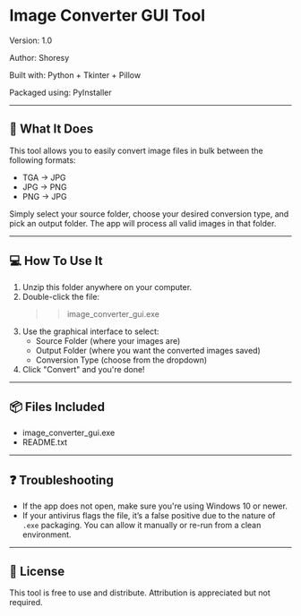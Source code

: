 

Image Converter GUI Tool
==============================

Version: 1.0

Author: Shoresy

Built with: Python + Tkinter + Pillow

Packaged using: PyInstaller

------------------------------
🧩 What It Does
------------------------------
This tool allows you to easily convert image files in bulk between the following formats:

- TGA → JPG
- JPG → PNG
- PNG → JPG

Simply select your source folder, choose your desired conversion type, and pick an output folder. The app will process all valid images in that folder.

------------------------------
💻 How To Use It
------------------------------
1. Unzip this folder anywhere on your computer.
2. Double-click the file:
   >> image_converter_gui.exe
3. Use the graphical interface to select:
   - Source Folder (where your images are)
   - Output Folder (where you want the converted images saved)
   - Conversion Type (choose from the dropdown)
4. Click "Convert" and you're done!

------------------------------
📦 Files Included
------------------------------
- image_converter_gui.exe
- README.txt

------------------------------
❓ Troubleshooting
------------------------------
- If the app does not open, make sure you're using Windows 10 or newer.
- If your antivirus flags the file, it’s a false positive due to the nature of `.exe` packaging. You can allow it manually or re-run from a clean environment.

------------------------------
📝 License
------------------------------
This tool is free to use and distribute. Attribution is appreciated but not required.
